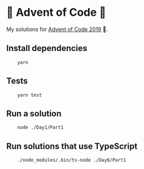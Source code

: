# 🎄 Advent of Code 🎄

My solutions for [Advent of Code 2019](https://adventofcode.com/) 🎄.

## Install dependencies

        yarn

## Tests

        yarn test

## Run a solution

        node ./Day1/Part1

## Run solutions that use TypeScript

        ./node_modules/.bin/ts-node ./Day6/Part1
